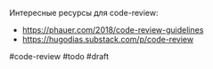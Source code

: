 Интересные ресурсы для code-review:

- https://phauer.com/2018/code-review-guidelines
- https://hugodias.substack.com/p/code-review

#code-review #todo
#draft